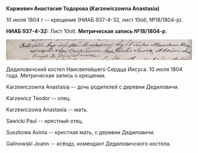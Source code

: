 **Каржевич Анастасия Тодорова (Karzewiczowna Anastasia)**

10 июля 1804 г -- крещение (НИАБ 937-4-32, лист 10об, №18/1804-р).

**НИАБ 937-4-32:** Лист 10об. **Метрическая запись №18/1804-р.**

![](./media/03f3e7e9764945b52596fc09b1d43ef41c5c105b.png)

Дедиловичский костел Наисвятейшего Сердца Иисуса. 10 июля 1804 года.
Метрическая запись о крещении.

Karzewiczowna Anastasia -- дочь родителей с деревни Дедиловичи.

Karzewicz Teodor -- отец.

Karzewiczowa Anastasia -- мать.

Sawicki Paul -- крестный отец.

Suszkowa Axinia -- крестная мать, с деревни Дедиловичи.

Galinowski Joann -- ксёндз, комендант Дедиловичского костела.
